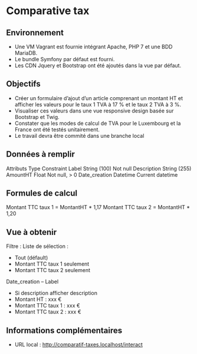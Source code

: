 Comparative tax
=================

## Environnement
-	Une VM Vagrant est fournie intégrant Apache, PHP 7 et une BDD MariaDB.
-	Le bundle Symfony par défaut est fourni.
-	Les CDN Jquery et Bootstrap ont été ajoutés dans la vue par défaut.

## Objectifs
-	Créer un formulaire d’ajout d’un article comprenant un montant HT et afficher les valeurs pour le taux 1 TVA à 17 % et le taux 2 TVA à 3 %.
-	Visualiser ces valeurs dans une vue responsive design basée sur Bootstrap et Twig.
-	Constater que les modes de calcul de TVA pour le Luxembourg et la France ont été testés unitairement.
-	Le travail devra être commité dans une branche local

## Données à remplir
Attributs       Type            Constraint
Label           String (100)    Not null
Description     String (255)
AmountHT        Float           Not null, > 0
Date_creation   Datetime        Current datetime

## Formules de calcul
Montant TTC taux 1 = MontantHT * 1,17
Montant TTC taux 2 = MontantHT * 1,20

## Vue à obtenir
Filtre : 
Liste de sélection : 
-	Tout (défault)
-	Montant TTC taux 1 seulement 
-	Montant TTC taux 2 seulement 

Date_creation – Label
- Si description afficher description
- Montant HT : xxx €
- Montant TTC taux 1 :  xxx € 	
- Montant TTC taux 2 :  xxx €	

## Informations complémentaires
-	URL local : http://comparatif-taxes.localhost/interact
